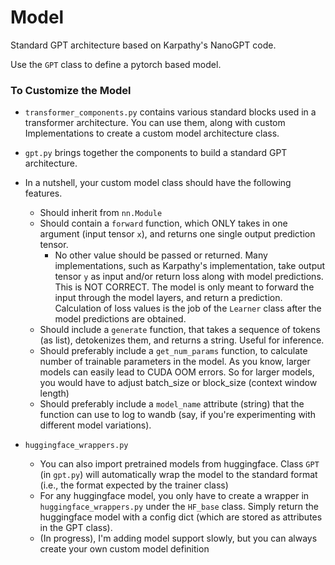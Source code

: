 # Model

Standard GPT architecture based on Karpathy's NanoGPT code. 

Use the `GPT` class to define a pytorch based model. 



### To Customize the Model

- `transformer_components.py` contains various standard blocks used in a transformer architecture. You can use them, along with custom Implementations to create a custom model architecture class. 
- `gpt.py` brings together the components to build a standard GPT architecture. 


- In a nutshell, your custom model class should have the following features. 

    - Should inherit from `nn.Module`
    - Should contain a `forward` function, which ONLY takes in one argument (input tensor `x`), and returns one single output prediction tensor. 
        - No other value should be passed or returned. Many implementations, such as Karpathy's implementation, take output tensor `y` as input and/or return loss along with model predictions. This is NOT CORRECT. The model is only meant to forward the input through the model layers, and return a prediction. Calculation of loss values is the job of the `Learner` class after the model predictions are obtained. 
    - Should include a `generate` function, that takes a sequence of tokens (as list), detokenizes them, and returns a string. Useful for inference.
    - Should preferably include a `get_num_params` function, to calculate number of trainable parameters in the model. As you know, larger models can easily lead to CUDA OOM errors. So for larger models, you would have to adjust batch_size or block_size (context window length)
    - Should preferably include a `model_name` attribute (string) that the function can use to log to wandb (say, if you're experimenting with different model variations). 

- `huggingface_wrappers.py`
    - You can also import pretrained models from huggingface. Class `GPT` (in `gpt.py`) will automatically wrap the model to the standard format (i.e., the format expected by the trainer class)
    - For any huggingface model, you only have to create a wrapper in `huggingface_wrappers.py` under the `HF_base` class. Simply return the huggingface model with a config dict (which are stored as attributes in the GPT class). 
    - (In progress), I'm adding model support slowly, but you can always create your own custom model definition

